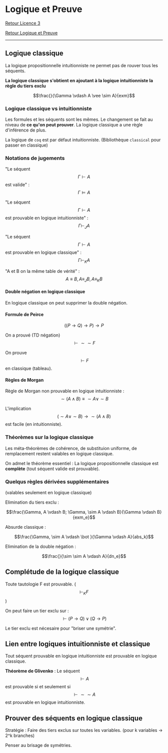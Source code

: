 # Logique et Preuve


[Retour Licence 3](https://mcheungsen.github.io/cours/ "Licence 3")

[Retour Logique et Preuve](index.md)

---

## Logique classique
La logique propositionnelle intuitionniste ne permet pas de rouver tous les séquents.

**La logique classique s'obtient en ajoutant à la logique intuitionniste la règle du tiers exclu**

$$\frac{}{\Gamma \vdash A \vee \sim A}{exm}$$

### Logique classique vs intuitionniste
 
Les formules et les séquents sont les mêmes.
Le changement se fait au niveau de **ce qu'on peut prouver**. La logique classique a une règle d'inférence de plus.

La logique de `coq` est par défaut intuitionniste. (Bibliothèque `classical` pour passer en classique)

### Notations de jugements

"Le séquent $$\Gamma \vdash A$$ est valide" : $$\Gamma \models A $$

"Le séquent $$\Gamma \vdash A$$ est prouvable en logique intuitionniste" : $$\Gamma \vdash_J A$$

"Le séquent $$\Gamma \vdash A$$ est prouvable en logique classique" : $$\Gamma \vdash_K A$$

"A et B on la même table de vérité" : $$A \equiv B, A \equiv_J B, A \equiv_K B$$

#### Double négation en logique classique
En logique classique on peut supprimer la double négation.

#### Formule de Peirce
$$((P \rightarrow Q) \rightarrow P) \rightarrow P$$

On a prouvé (TD négation) $$\vdash \sim \sim F$$

On prouve $$\vdash F$$ en classique (tableau).

#### Règles de Morgan
Règle de Morgan non prouvable en logique intuitionniste : $$\sim (A \wedge B) \equiv \sim A \vee \sim B$$

L'implication $$(\sim A \vee \sim B) \rightarrow \sim(A \wedge B)$$ est facile (en intuitionniste).

### Théorèmes sur la logique classique

Les méta-théorèmes de cohérence, de substituion uniforme, de remplacement restent valables en logique classique.

On admet le théorème essentiel : La logique propositionnelle classique est **complète** (tout séquent valide est prouvable).

### Quelqus règles dérivées supplémentaires

(valables seulement en logique classique)

Elimination du tiers exclu :

$$\frac{\Gamma, A \vdash B; \Gamma, \sim A \vdash B}{\Gamma \vdash B}{exm_e}$$

Absurde classique :

$$\frac{\Gamma, \sim A \vdash \bot }{\Gamma \vdash A}{abs_k}$$

Elimination de la double négation :

$$\frac{}{\sim \sim A \vdash A}{dn_e}$$

## Complétude de la logique classique
Toute tautologie F est prouvable. ($$\vdash_K F$$)

On peut faire un tier exclu sur : $$\vdash (P \rightarrow Q) \vee (Q \rightarrow P)$$

Le tier exclu est nécesaire pour "briser une symétrie".

## Lien entre logiques intuitionniste et classique

Tout séquent prouvable en logique intuitionniste est prouvable en logique classique.

**Théorème de Glivenko** : Le séquent $$\vdash A$$ est prouvable si et seulement si $$\vdash \sim \sim A$$ est prouvable en logique intuitionniste. 

## Prouver des séquents en logique classique

Stratégie : Faire des tiers exclus sur toutes les variables. (pour k variables -> 2^k branches)

Penser au brisage de symétries.

<script src="https://polyfill.io/v3/polyfill.min.js?features=es6"></script>
<script id="MathJax-script" async src="https://cdn.jsdelivr.net/npm/mathjax@3/es5/tex-mml-chtml.js"></script>